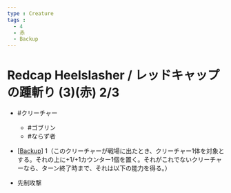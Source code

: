 ```yaml
---
type : Creature
tags : 
  - 4
  - 赤
  - Backup
---
```


# Redcap Heelslasher / レッドキャップの踵斬り (3)(赤) 2/3

* #クリーチャー
  * #ゴブリン
  * #ならず者

* [[Backup]] 1（このクリーチャーが戦場に出たとき、クリーチャー1体を対象とする。それの上に+1/+1カウンター1個を置く。それがこれでないクリーチャーなら、ターン終了時まで、それは以下の能力を得る。）
* 先制攻撃 

[//begin]: # "Autogenerated link references for markdown compatibility"
[Backup]: ../../KeywordAbilities/Backup.md "Backup(N) / 賛助(N)"
[//end]: # "Autogenerated link references"
